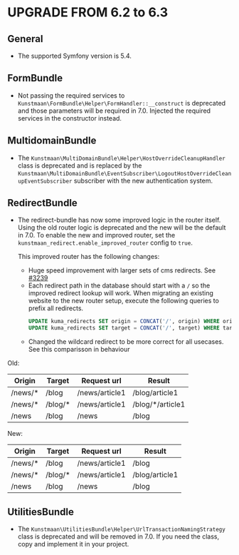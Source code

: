 UPGRADE FROM 6.2 to 6.3
========================

General
-------

- The supported Symfony version is 5.4.

FormBundle
----------

- Not passing the required services to `Kunstmaan\FormBundle\Helper\FormHandler::__construct` is deprecated and those parameters will be required in 7.0. Injected the required services in the constructor instead.

MultidomainBundle
-----------------

- The `Kunstmaan\MultiDomainBundle\Helper\HostOverrideCleanupHandler` class is deprecated and is replaced by the `Kunstmaan\MultiDomainBundle\EventSubscriber\LogoutHostOverrideCleanupEventSubscriber` subscriber with the new authentication system.

RedirectBundle
--------------

- The redirect-bundle has now some improved logic in the router itself. Using the old router logic is deprecated and the new will be the default in 7.0.
  To enable the new and improved router, set the `kunstmaan_redirect.enable_improved_router` config to `true`.

  This improved router has the following changes:
  - Huge speed improvement with larger sets of cms redirects. See [#3239](https://github.com/Kunstmaan/KunstmaanBundlesCMS/pull/3239)
  - Each redirect path in the database should start with a `/` so the improved redirect lookup will work. When migrating an existing website
    to the new router setup, execute the following queries to prefix all redirects.
    ```sql
    UPDATE kuma_redirects SET origin = CONCAT('/', origin) WHERE origin NOT LIKE '/%';
    UPDATE kuma_redirects SET target = CONCAT('/', target) WHERE target NOT LIKE '/%' AND target NOT LIKE '%://%';
    ```
  - Changed the wildcard redirect to be more correct for all usecases. See this comparisson in behaviour

Old:

| Origin  | Target  | Request url    | Result           |
|---------|---------|----------------|------------------|
| /news/* | /blog   | /news/article1 | /blog/article1   |
| /news/* | /blog/* | /news/article1 | /blog/*/article1 |
| /news   | /blog   | /news          | /blog            |

New:

| Origin  | Target  | Request url    | Result         |
|---------|---------|----------------|----------------|
| /news/* | /blog   | /news/article1 | /blog          |
| /news/* | /blog/* | /news/article1 | /blog/article1 |
| /news   | /blog   | /news          | /blog          |


UtilitiesBundle
---------------

- The `Kunstmaan\UtilitiesBundle\Helper\UrlTransactionNamingStrategy` class is deprecated and will be removed in 7.0. If you need the class, copy and implement it in your project.
